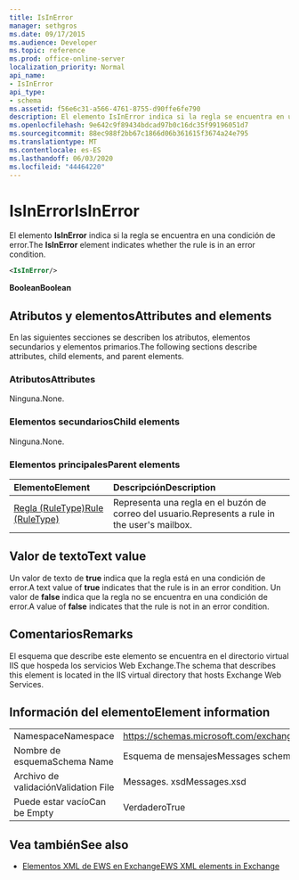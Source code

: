 ```yaml
---
title: IsInError
manager: sethgros
ms.date: 09/17/2015
ms.audience: Developer
ms.topic: reference
ms.prod: office-online-server
localization_priority: Normal
api_name:
- IsInError
api_type:
- schema
ms.assetid: f56e6c31-a566-4761-8755-d90ffe6fe790
description: El elemento IsInError indica si la regla se encuentra en una condición de error.
ms.openlocfilehash: 9e642c9f89434bdcad97b0c16dc35f99196051d7
ms.sourcegitcommit: 88ec988f2bb67c1866d06b361615f3674a24e795
ms.translationtype: MT
ms.contentlocale: es-ES
ms.lasthandoff: 06/03/2020
ms.locfileid: "44464220"
---
```

# <a name="isinerror"></a><span data-ttu-id="aa50a-103">IsInError</span><span class="sxs-lookup"><span data-stu-id="aa50a-103">IsInError</span></span>

<span data-ttu-id="aa50a-104">El elemento **IsInError** indica si la regla se encuentra en una condición de error.</span><span class="sxs-lookup"><span data-stu-id="aa50a-104">The **IsInError** element indicates whether the rule is in an error condition.</span></span> 
  
```XML
<IsInError/>
```

 <span data-ttu-id="aa50a-105">**Boolean**</span><span class="sxs-lookup"><span data-stu-id="aa50a-105">**Boolean**</span></span>
## <a name="attributes-and-elements"></a><span data-ttu-id="aa50a-106">Atributos y elementos</span><span class="sxs-lookup"><span data-stu-id="aa50a-106">Attributes and elements</span></span>

<span data-ttu-id="aa50a-107">En las siguientes secciones se describen los atributos, elementos secundarios y elementos primarios.</span><span class="sxs-lookup"><span data-stu-id="aa50a-107">The following sections describe attributes, child elements, and parent elements.</span></span>
  
### <a name="attributes"></a><span data-ttu-id="aa50a-108">Atributos</span><span class="sxs-lookup"><span data-stu-id="aa50a-108">Attributes</span></span>

<span data-ttu-id="aa50a-109">Ninguna.</span><span class="sxs-lookup"><span data-stu-id="aa50a-109">None.</span></span>
  
### <a name="child-elements"></a><span data-ttu-id="aa50a-110">Elementos secundarios</span><span class="sxs-lookup"><span data-stu-id="aa50a-110">Child elements</span></span>

<span data-ttu-id="aa50a-111">Ninguna.</span><span class="sxs-lookup"><span data-stu-id="aa50a-111">None.</span></span>
  
### <a name="parent-elements"></a><span data-ttu-id="aa50a-112">Elementos principales</span><span class="sxs-lookup"><span data-stu-id="aa50a-112">Parent elements</span></span>

|<span data-ttu-id="aa50a-113">**Elemento**</span><span class="sxs-lookup"><span data-stu-id="aa50a-113">**Element**</span></span>|<span data-ttu-id="aa50a-114">**Descripción**</span><span class="sxs-lookup"><span data-stu-id="aa50a-114">**Description**</span></span>|
|:-----|:-----|
|[<span data-ttu-id="aa50a-115">Regla (RuleType)</span><span class="sxs-lookup"><span data-stu-id="aa50a-115">Rule (RuleType)</span></span>](rule-ruletype.md) <br/> |<span data-ttu-id="aa50a-116">Representa una regla en el buzón de correo del usuario.</span><span class="sxs-lookup"><span data-stu-id="aa50a-116">Represents a rule in the user's mailbox.</span></span>  <br/> |
   
## <a name="text-value"></a><span data-ttu-id="aa50a-117">Valor de texto</span><span class="sxs-lookup"><span data-stu-id="aa50a-117">Text value</span></span>

<span data-ttu-id="aa50a-118">Un valor de texto de **true** indica que la regla está en una condición de error.</span><span class="sxs-lookup"><span data-stu-id="aa50a-118">A text value of **true** indicates that the rule is in an error condition.</span></span> <span data-ttu-id="aa50a-119">Un valor de **false** indica que la regla no se encuentra en una condición de error.</span><span class="sxs-lookup"><span data-stu-id="aa50a-119">A value of **false** indicates that the rule is not in an error condition.</span></span> 
  
## <a name="remarks"></a><span data-ttu-id="aa50a-120">Comentarios</span><span class="sxs-lookup"><span data-stu-id="aa50a-120">Remarks</span></span>

<span data-ttu-id="aa50a-121">El esquema que describe este elemento se encuentra en el directorio virtual IIS que hospeda los servicios Web Exchange.</span><span class="sxs-lookup"><span data-stu-id="aa50a-121">The schema that describes this element is located in the IIS virtual directory that hosts Exchange Web Services.</span></span>
  
## <a name="element-information"></a><span data-ttu-id="aa50a-122">Información del elemento</span><span class="sxs-lookup"><span data-stu-id="aa50a-122">Element information</span></span>

|||
|:-----|:-----|
|<span data-ttu-id="aa50a-123">Namespace</span><span class="sxs-lookup"><span data-stu-id="aa50a-123">Namespace</span></span>  <br/> |https://schemas.microsoft.com/exchange/services/2006/messages  <br/> |
|<span data-ttu-id="aa50a-124">Nombre de esquema</span><span class="sxs-lookup"><span data-stu-id="aa50a-124">Schema Name</span></span>  <br/> |<span data-ttu-id="aa50a-125">Esquema de mensajes</span><span class="sxs-lookup"><span data-stu-id="aa50a-125">Messages schema</span></span>  <br/> |
|<span data-ttu-id="aa50a-126">Archivo de validación</span><span class="sxs-lookup"><span data-stu-id="aa50a-126">Validation File</span></span>  <br/> |<span data-ttu-id="aa50a-127">Messages. xsd</span><span class="sxs-lookup"><span data-stu-id="aa50a-127">Messages.xsd</span></span>  <br/> |
|<span data-ttu-id="aa50a-128">Puede estar vacío</span><span class="sxs-lookup"><span data-stu-id="aa50a-128">Can be Empty</span></span>  <br/> |<span data-ttu-id="aa50a-129">Verdadero</span><span class="sxs-lookup"><span data-stu-id="aa50a-129">True</span></span>  <br/> |
   
## <a name="see-also"></a><span data-ttu-id="aa50a-130">Vea también</span><span class="sxs-lookup"><span data-stu-id="aa50a-130">See also</span></span>



- [<span data-ttu-id="aa50a-131">Elementos XML de EWS en Exchange</span><span class="sxs-lookup"><span data-stu-id="aa50a-131">EWS XML elements in Exchange</span></span>](ews-xml-elements-in-exchange.md)

